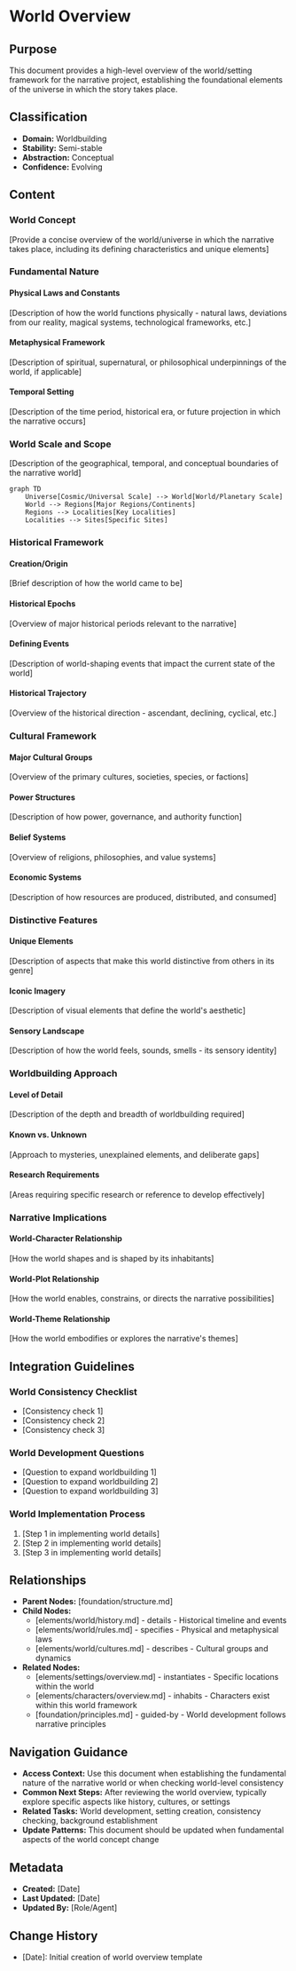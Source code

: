 # World Overview

## Purpose
This document provides a high-level overview of the world/setting framework for the narrative project, establishing the foundational elements of the universe in which the story takes place.

## Classification
- **Domain:** Worldbuilding
- **Stability:** Semi-stable
- **Abstraction:** Conceptual
- **Confidence:** Evolving

## Content

### World Concept

[Provide a concise overview of the world/universe in which the narrative takes place, including its defining characteristics and unique elements]

### Fundamental Nature

#### Physical Laws and Constants
[Description of how the world functions physically - natural laws, deviations from our reality, magical systems, technological frameworks, etc.]

#### Metaphysical Framework
[Description of spiritual, supernatural, or philosophical underpinnings of the world, if applicable]

#### Temporal Setting
[Description of the time period, historical era, or future projection in which the narrative occurs]

### World Scale and Scope

[Description of the geographical, temporal, and conceptual boundaries of the narrative world]

```mermaid
graph TD
    Universe[Cosmic/Universal Scale] --> World[World/Planetary Scale]
    World --> Regions[Major Regions/Continents]
    Regions --> Localities[Key Localities]
    Localities --> Sites[Specific Sites]
```

### Historical Framework

#### Creation/Origin
[Brief description of how the world came to be]

#### Historical Epochs
[Overview of major historical periods relevant to the narrative]

#### Defining Events
[Description of world-shaping events that impact the current state of the world]

#### Historical Trajectory
[Overview of the historical direction - ascendant, declining, cyclical, etc.]

### Cultural Framework

#### Major Cultural Groups
[Overview of the primary cultures, societies, species, or factions]

#### Power Structures
[Description of how power, governance, and authority function]

#### Belief Systems
[Overview of religions, philosophies, and value systems]

#### Economic Systems
[Description of how resources are produced, distributed, and consumed]

### Distinctive Features

#### Unique Elements
[Description of aspects that make this world distinctive from others in its genre]

#### Iconic Imagery
[Description of visual elements that define the world's aesthetic]

#### Sensory Landscape
[Description of how the world feels, sounds, smells - its sensory identity]

### Worldbuilding Approach

#### Level of Detail
[Description of the depth and breadth of worldbuilding required]

#### Known vs. Unknown
[Approach to mysteries, unexplained elements, and deliberate gaps]

#### Research Requirements
[Areas requiring specific research or reference to develop effectively]

### Narrative Implications

#### World-Character Relationship
[How the world shapes and is shaped by its inhabitants]

#### World-Plot Relationship
[How the world enables, constrains, or directs the narrative possibilities]

#### World-Theme Relationship
[How the world embodifies or explores the narrative's themes]

## Integration Guidelines

### World Consistency Checklist
- [Consistency check 1]
- [Consistency check 2]
- [Consistency check 3]

### World Development Questions
- [Question to expand worldbuilding 1]
- [Question to expand worldbuilding 2]
- [Question to expand worldbuilding 3]

### World Implementation Process
1. [Step 1 in implementing world details]
2. [Step 2 in implementing world details]
3. [Step 3 in implementing world details]

## Relationships
- **Parent Nodes:** [foundation/structure.md]
- **Child Nodes:** 
  - [elements/world/history.md] - details - Historical timeline and events
  - [elements/world/rules.md] - specifies - Physical and metaphysical laws
  - [elements/world/cultures.md] - describes - Cultural groups and dynamics
- **Related Nodes:** 
  - [elements/settings/overview.md] - instantiates - Specific locations within the world
  - [elements/characters/overview.md] - inhabits - Characters exist within this world framework
  - [foundation/principles.md] - guided-by - World development follows narrative principles

## Navigation Guidance
- **Access Context:** Use this document when establishing the fundamental nature of the narrative world or when checking world-level consistency
- **Common Next Steps:** After reviewing the world overview, typically explore specific aspects like history, cultures, or settings
- **Related Tasks:** World development, setting creation, consistency checking, background establishment
- **Update Patterns:** This document should be updated when fundamental aspects of the world concept change

## Metadata
- **Created:** [Date]
- **Last Updated:** [Date]
- **Updated By:** [Role/Agent]

## Change History
- [Date]: Initial creation of world overview template
